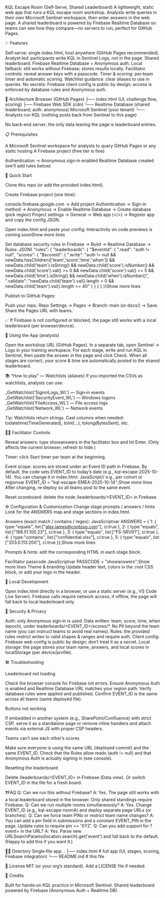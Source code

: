 
KQL Escape Room (Self‑Serve, Shared Leaderboard)
A lightweight, static web app that runs a KQL escape room workshop.
Analysts write queries in their own Microsoft Sentinel workspace, then enter answers in the web page. A shared leaderboard is powered by Firebase Realtime Database so teams can see how they compare—no servers to run, perfect for GitHub Pages.

✨ Features

Self‑serve: single index.html, host anywhere (GitHub Pages recommended).
Analyst‑led: participants write KQL in Sentinel Logs, not in the page.
Shared leaderboard: Firebase Realtime Database + Anonymous auth.
Local fallback: still works without Firebase; stores results locally.
Facilitator controls: reveal answer keys with a passcode.
Timer & scoring: per‑team timer and automatic scoring.
Watchlist guidance: clear aliases to use in queries.
No secrets: Firebase client config is public by design; access is enforced by database rules and Anonymous auth.


🧭 Architecture
Browser (GitHub Pages)
  ├── index.html (UI, challenge flow, scoring)
  ├── Firebase Web SDK (cdn)
  └── Realtime Database (shared leaderboard; auth: anonymous)
Microsoft Sentinel (your tenant)
  └── Analysts run KQL (nothing posts back from Sentinel to this page)

No back‑end server; the only data leaving the page is leaderboard entries.

📋 Prerequisites

A Microsoft Sentinel workspace for analysts to query
GitHub Pages or any static hosting
A Firebase project (free tier is fine)

Authentication → Anonymous sign‑in enabled
Realtime Database created (we’ll add rules below)




🚀 Quick Start


Clone this repo (or add the provided index.html).


Create Firebase project (one time):

console.firebase.google.com → Add project
Authentication → Sign-in method → Anonymous → Enable
Realtime Database → Create database (pick region)
Project settings → General → Web app (</>) → Register app and copy the config JSON.



Open index.html and paste your config:
Interactivity on code previews is coming soon<!-- inside index.html --><script>  // ...  var firebaseConfig = {    apiKey: "YOUR_API_KEY",    authDomain: "YOUR_PROJECT.firebaseapp.com",    databaseURL: "https://YOUR_PROJECT-default-rtdb.REGION.firebasedatabase.app",    projectId: "YOUR_PROJECT_ID",    storageBucket: "YOUR_PROJECT.appspot.com",    messagingSenderId: "YOUR_SENDER_ID",    appId: "YOUR_APP_ID"  };  // ...</script>Show more lines


Set database security rules in Firebase → Build → Realtime Database → Rules:
JSON{  "rules": {    "leaderboards": {      "$eventId": {        ".read": "auth != null",        "scores": {          "$scoreId": {            ".write": "auth != null && newData.hasChildren(['team','score','time','when']) && newData.child('team').isString() && newData.child('score').isNumber() && newData.child('score').val() >= 0 && newData.child('score').val() <= 5 && newData.child('time').isString() && newData.child('when').isNumber()",            ".validate": "newData.child('team').val().length > 0 && newData.child('team').val().length <= 40"          }        }      }    }  }}Show more lines


Publish to GitHub Pages:

Push your repo.
Repo Settings → Pages → Branch: main (or docs/) → Save.
Share the Pages URL with teams.




✅ If Firebase is not configured or blocked, the page still works with a local leaderboard (per browser/device).


🧪 Using the App (analysts)

Open the workshop URL (GitHub Pages).
In a separate tab, open Sentinel → Logs in your training workspace.
For each stage, write and run KQL in Sentinel, then paste the answer in the page and click Check.
When all stages are correct, your score & time are automatically posted to the shared leaderboard.


📚 “How to play” — Watchlists (aliases)
If you imported the CSVs as watchlists, analysts can use:

 _GetWatchlist('SigninLogs_WL') — Sign‑in events
 _GetWatchlist('SecurityEvent_WL') — Windows logons
 _GetWatchlist('FileAccess_WL') — File access logs
 _GetWatchlist('Network_WL') — Network events


Tip: Watchlists return strings. Cast columns when needed:
todatetime(TimeGenerated), toint(...), tolong(BytesSent), etc.


🧑‍🏫 Facilitator Controls


Reveal answers: type showanswers in the facilitator box and hit Enter.
(Only affects the current browser; refresh to hide.)


Timer: click Start timer per team at the beginning.


Event scope: scores are stored under an Event ID path in Firebase.
By default, the code sets EVENT_ID to today’s date (e.g., kql-escape-2025-10-14).
You can change it in index.html:
JavaScript// e.g., per cohort or regionvar EVENT_ID = "kql-escape-EMEA-2025-10-14";Show more lines
After changing, re‑deploy so all teams post to the same event.


Reset scoreboard: delete the node /leaderboards/<EVENT_ID> in Firebase.



⚙️ Configuration & Customization
Change stage prompts / answers / hints
Look for the ANSWERS map and stage sections in index.html.


Answers (exact match / contains / regex):
JavaScriptvar ANSWERS = {  1: { type:"equals",   list:["alex.james@contoso.com"], ci:true },  2: { type:"equals",   list:["198.51.100.23"],          ci:true },  3: { type:"equals",   list:["FS-SRV01"],               ci:true },  4: { type:"contains", list:["confidential.xlsx"],      ci:true },  5: { type:"equals",   list:["203.0.113.200"],          ci:true }};Show more lines


Prompts & hints: edit the corresponding HTML in each stage block.


Facilitator passcode
JavaScriptvar PASSCODE = "showanswers";Show more lines
Theme & branding
Update header text, colors in the :root CSS block, or add your logo in the header.

🧰 Local Development

Open index.html directly in a browser, or use a static server (e.g., VS Code Live Server).
Firebase calls require network access; if offline, the page will fall back to local leaderboard only.


🔐 Security & Privacy

Auth: only Anonymous sign‑in is used.
Data written: team, score, time, when (epoch), under leaderboards/<EVENT_ID>/scores/*.
No PII beyond the team name (you can instruct teams to avoid real names).
Rules: the provided rules restrict writes to valid shapes & ranges and require auth.
Client config: Firebase web config is public by design; don’t treat it as a secret.
Local storage: the page stores your team name, answers, and local scores in localStorage (per device/profile).


🛠️ Troubleshooting


Leaderboard not loading

Check the browser console for Firebase init errors.
Ensure Anonymous Auth is enabled and Realtime Database URL matches your region path.
Verify database rules were applied and published.
Confirm EVENT_ID is the same across all teams (same deployed file).



Buttons not working

If embedded in another system (e.g., SharePoint/Confluence) with strict CSP, serve it as a standalone page or remove inline handlers and attach events via external JS with proper CSP headers.



Teams can’t see each other’s scores

Make sure everyone is using the same URL (deployed commit) and the same EVENT_ID.
Check that the Rules allow reads (auth != null) and that Anonymous Auth is actually signing in (see console).



Resetting the leaderboard

Delete /leaderboards/<EVENT_ID> in Firebase (Data view).
Or switch EVENT_ID in the file for a fresh board.




❓FAQ
Q: Can we run this without Firebase?
A: Yes. The page still works with a local leaderboard stored in the browser. Only shared standings require Firebase.
Q: Can we run multiple rooms simultaneously?
A: Yes. Change EVENT_ID (e.g., kql-escape-roomA) and deploy separate page URLs (or branches).
Q: Can we force team PINs or restrict team name changes?
A: You can add a pin field in submissions and a constant EVENT_PIN in the page. Update rules to require pin == 'XYZ'.
Q: Can you add support for ?event= in the URL?
A: Yes. Parse new URLSearchParams(location.search).get('event') and fall back to the default. (Happy to add this if you want it.)

🧑‍💻 Directory
Single‑file app:
.
├── index.html   # full app (UI, stages, scoring, Firebase integration)
└── README.md    # this file


📝 License
MIT (or your org’s standard). Add a LICENSE file if needed.

🙌 Credits

Built for hands‑on KQL practice in Microsoft Sentinel.
Shared leaderboard powered by Firebase (Anonymous Auth + Realtime DB).
